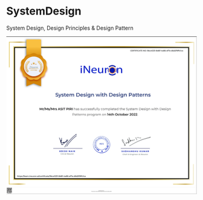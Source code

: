# SystemDesign
System Design, Design Principles &amp; Design Pattern


![img](images/SystemDesign_with_DesignPatterns_Certificate.png)
